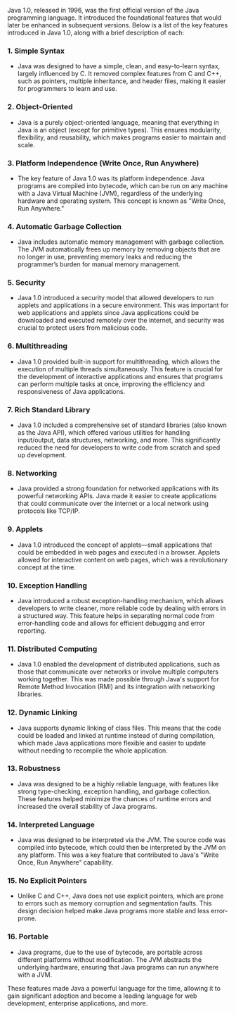 Java 1.0, released in 1996, was the first official version of the Java programming language. It introduced the foundational features that would later be enhanced in subsequent versions. Below is a list of the key features introduced in Java 1.0, along with a brief description of each:

### 1. **Simple Syntax**
   - Java was designed to have a simple, clean, and easy-to-learn syntax, largely influenced by C. It removed complex features from C and C++, such as pointers, multiple inheritance, and header files, making it easier for programmers to learn and use.

### 2. **Object-Oriented**
   - Java is a purely object-oriented language, meaning that everything in Java is an object (except for primitive types). This ensures modularity, flexibility, and reusability, which makes programs easier to maintain and scale.

### 3. **Platform Independence (Write Once, Run Anywhere)**
   - The key feature of Java 1.0 was its platform independence. Java programs are compiled into bytecode, which can be run on any machine with a Java Virtual Machine (JVM), regardless of the underlying hardware and operating system. This concept is known as "Write Once, Run Anywhere."

### 4. **Automatic Garbage Collection**
   - Java includes automatic memory management with garbage collection. The JVM automatically frees up memory by removing objects that are no longer in use, preventing memory leaks and reducing the programmer’s burden for manual memory management.

### 5. **Security**
   - Java 1.0 introduced a security model that allowed developers to run applets and applications in a secure environment. This was important for web applications and applets since Java applications could be downloaded and executed remotely over the internet, and security was crucial to protect users from malicious code.

### 6. **Multithreading**
   - Java 1.0 provided built-in support for multithreading, which allows the execution of multiple threads simultaneously. This feature is crucial for the development of interactive applications and ensures that programs can perform multiple tasks at once, improving the efficiency and responsiveness of Java applications.

### 7. **Rich Standard Library**
   - Java 1.0 included a comprehensive set of standard libraries (also known as the Java API), which offered various utilities for handling input/output, data structures, networking, and more. This significantly reduced the need for developers to write code from scratch and sped up development.

### 8. **Networking**
   - Java provided a strong foundation for networked applications with its powerful networking APIs. Java made it easier to create applications that could communicate over the internet or a local network using protocols like TCP/IP.

### 9. **Applets**
   - Java 1.0 introduced the concept of applets—small applications that could be embedded in web pages and executed in a browser. Applets allowed for interactive content on web pages, which was a revolutionary concept at the time.

### 10. **Exception Handling**
   - Java introduced a robust exception-handling mechanism, which allows developers to write cleaner, more reliable code by dealing with errors in a structured way. This feature helps in separating normal code from error-handling code and allows for efficient debugging and error reporting.

### 11. **Distributed Computing**
   - Java 1.0 enabled the development of distributed applications, such as those that communicate over networks or involve multiple computers working together. This was made possible through Java's support for Remote Method Invocation (RMI) and its integration with networking libraries.

### 12. **Dynamic Linking**
   - Java supports dynamic linking of class files. This means that the code could be loaded and linked at runtime instead of during compilation, which made Java applications more flexible and easier to update without needing to recompile the whole application.

### 13. **Robustness**
   - Java was designed to be a highly reliable language, with features like strong type-checking, exception handling, and garbage collection. These features helped minimize the chances of runtime errors and increased the overall stability of Java programs.

### 14. **Interpreted Language**
   - Java was designed to be interpreted via the JVM. The source code was compiled into bytecode, which could then be interpreted by the JVM on any platform. This was a key feature that contributed to Java's "Write Once, Run Anywhere" capability.

### 15. **No Explicit Pointers**
   - Unlike C and C++, Java does not use explicit pointers, which are prone to errors such as memory corruption and segmentation faults. This design decision helped make Java programs more stable and less error-prone.

### 16. **Portable**
   - Java programs, due to the use of bytecode, are portable across different platforms without modification. The JVM abstracts the underlying hardware, ensuring that Java programs can run anywhere with a JVM.

These features made Java a powerful language for the time, allowing it to gain significant adoption and become a leading language for web development, enterprise applications, and more.